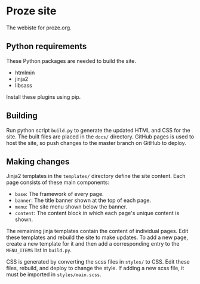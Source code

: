 # Proze site

The webiste for proze.org.

## Python requirements

These Python packages are needed to build the site.
- htmlmin
- jinja2
- libsass

Install these plugins using pip.

## Building

Run python script `build.py` to generate the updated HTML and CSS for the
site. The built files are placed in the `docs/` directory. GitHub pages is used
to host the site, so push changes to the master branch on GitHub to deploy.

## Making changes

Jinja2 templates in the `templates/` directory define the site content.
Each page consists of these main components:
- `base`: The framework of every page.
- `banner`: The title banner shown at the top of each page.
- `menu`: The site menu shown below the banner.
- `content`: The content block in which each page's unique content is shown.

The remaining jinja templates contain the content of individual pages. Edit
these templates and rebuild the site to make updates. To add a new page, create
a new template for it and then add a corresponding entry to the `MENU_ITEMS`
list in `build.py`.

CSS is generated by converting the scss files in `styles/` to CSS. Edit these
files, rebuild, and deploy to change the style. If adding a new scss file,
it must be imported in `styles/main.scss`.
